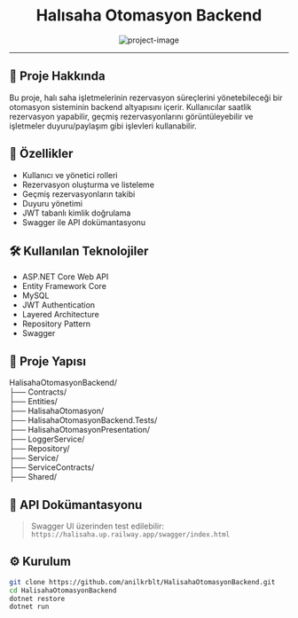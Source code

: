 <h1 align="center" id="title">Halısaha Otomasyon Backend</h1>

<p align="center">
  <img src="https://socialify.git.ci/anilkrblt/HalisahaOtomasyonBackend/image?font=Inter&amp;forks=1&amp;language=1&amp;name=1&amp;owner=1&amp;stargazers=1&amp;theme=Light" alt="project-image">
</p>

---

## 📝 Proje Hakkında

Bu proje, halı saha işletmelerinin rezervasyon süreçlerini yönetebileceği bir otomasyon sisteminin backend altyapısını içerir. Kullanıcılar saatlik rezervasyon yapabilir, geçmiş rezervasyonlarını görüntüleyebilir ve işletmeler duyuru/paylaşım gibi işlevleri kullanabilir.

## 🚀 Özellikler

- Kullanıcı ve yönetici rolleri
- Rezervasyon oluşturma ve listeleme
- Geçmiş rezervasyonların takibi
- Duyuru yönetimi
- JWT tabanlı kimlik doğrulama
- Swagger ile API dokümantasyonu

## 🛠️ Kullanılan Teknolojiler

- ASP.NET Core Web API
- Entity Framework Core
- MySQL
- JWT Authentication
- Layered Architecture
- Repository Pattern
- Swagger

## 📂 Proje Yapısı
HalisahaOtomasyonBackend/  
├── Contracts/  
├── Entities/  
├── HalisahaOtomasyon/  
├── HalisahaOtomasyonBackend.Tests/  
├── HalisahaOtomasyonPresentation/  
├── LoggerService/  
├── Repository/  
├── Service/  
├── ServiceContracts/   
├── Shared/   



## 🧪 API Dokümantasyonu

> Swagger UI üzerinden test edilebilir:  
> `https://halisaha.up.railway.app/swagger/index.html`

## ⚙️ Kurulum

```bash
git clone https://github.com/anilkrblt/HalisahaOtomasyonBackend.git
cd HalisahaOtomasyonBackend
dotnet restore
dotnet run
